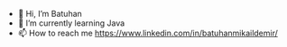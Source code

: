 - 👋 Hi, I’m Batuhan
- 🌱 I’m currently learning Java
- 📫 How to reach me https://www.linkedin.com/in/batuhanmikaildemir/


<!---
BatuhanMD/BatuhanMD is a ✨ special ✨ repository because its `README.md` (this file) appears on your GitHub profile.
You can click the Preview link to take a look at your changes.
--->

